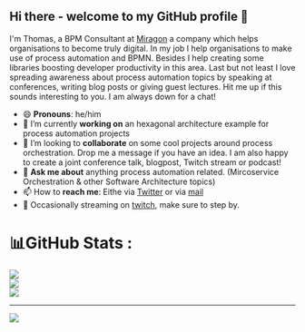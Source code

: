 ## Hi there - welcome to my GitHub profile 👋
I'm Thomas, a BPM Consultant at [Miragon](https://www.miragon.io) a company which helps organisations to become truly digital. In my job I help organisations to make use of process automation and BPMN. Besides I help creating some libraries boosting developer productivity in this area. Last but not least I love spreading awareness about process automation topics by speaking at conferences, writing blog posts or giving guest lectures. Hit me up if this sounds interesting to you. I am always down for a chat! 

- 😄 **Pronouns**: he/him
- 🔭 I’m currently **working on** an hexagonal architecture example for process automation projects
- 👯 I’m looking to **collaborate** on some cool projects around process orchestration. Drop me a message if you have an idea. I am also happy to create a joint conference talk, blogpost, Twitch stream or podcast! 
- 💬 **Ask me about** anything process automation related. (Mircoservice Orchestration & other Software Architecture topics) 
- 📫 How to **reach me**: Eithe via [Twitter](https://twitter.com/hafflgav) or via [mail](mailto:thomas@heinrichs.services)
- 🎥 Occasionally streaming on [twitch](https://twitter.com/hafflgav), make sure to step by. 


# 📊GitHub Stats :
![](https://github-readme-stats.vercel.app/api?username=Hafflgav&theme=calm&hide_border=false&include_all_commits=true&count_private=true)<br/>
![](https://github-readme-streak-stats.herokuapp.com/?user=Hafflgav&theme=calm&hide_border=false)<br/>
![](https://github-readme-stats.vercel.app/api/top-langs/username=Hafflgav&theme=calm&hide_border=false&include_all_commits=true&count_private=true&layout=compact)

---
[![](https://visitcount.itsvg.in/api?id=Ammergeddon&icon=0&color=0)](https://visitcount.itsvg.in)

